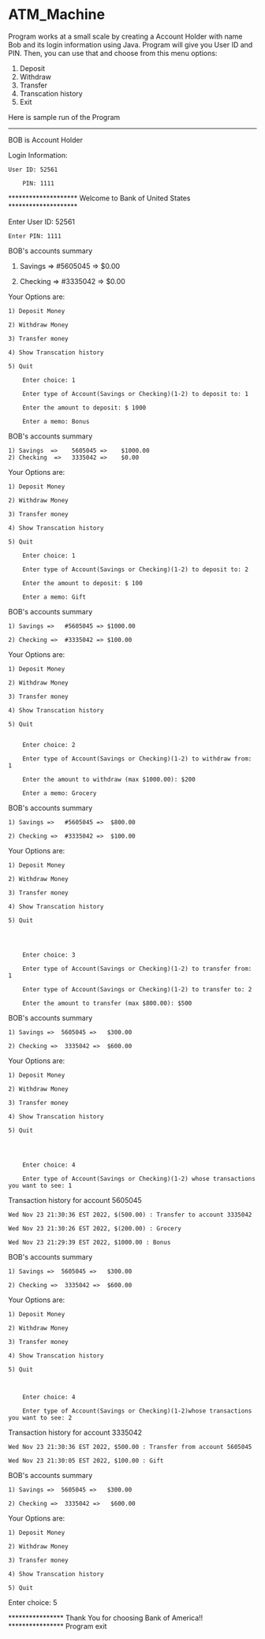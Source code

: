 # ATM_Machine

Program works at a small scale by creating a Account Holder with name Bob and its login information using Java. Program will give you User ID and PIN. Then, you can use that and choose from this menu options:

1) Deposit
2) Withdraw
3) Transfer
4) Transcation history
5) Exit

Here is sample run of the Program

*******************************************************************************

BOB is Account Holder

Login Information:

	User ID: 52561
  
        PIN: 1111
	

******************** Welcome to Bank of United States ********************




Enter User ID: 52561

    Enter PIN: 1111



BOB's accounts summary

1) Savings =>          #5605045 =>          $0.00 

2) Checking  =>       #3335042 =>         $0.00 

Your Options are:

	1) Deposit Money
	
	2) Withdraw Money
	
	3) Transfer money
	
	4) Show Transcation history
	
	5) Quit

		Enter choice: 1

		Enter type of Account(Savings or Checking)(1-2) to deposit to: 1

		Enter the amount to deposit: $ 1000

		Enter a memo: Bonus


BOB's accounts summary

	1) Savings  =>    5605045 =>    $1000.00 
	2) Checking  =>   3335042 =>    $0.00 
	

Your Options are:

	1) Deposit Money
	
	2) Withdraw Money
	
	3) Transfer money
	
	4) Show Transcation history
	
	5) Quit

		Enter choice: 1

		Enter type of Account(Savings or Checking)(1-2) to deposit to: 2

		Enter the amount to deposit: $ 100

		Enter a memo: Gift


BOB's accounts summary

	1) Savings =>	#5605045 =>	$1000.00 

	2) Checking =>	#3335042 =>	$100.00 

Your Options are:

	1) Deposit Money
	
	2) Withdraw Money
	
	3) Transfer money
	
	4) Show Transcation history
	
	5) Quit
	

		Enter choice: 2

		Enter type of Account(Savings or Checking)(1-2) to withdraw from: 1

		Enter the amount to withdraw (max $1000.00): $200

		Enter a memo: Grocery



BOB's accounts summary

	1) Savings =>   #5605045 =>  $800.00 
 
	2) Checking =>  #3335042 =>  $100.00 


Your Options are:

	1) Deposit Money
	
	2) Withdraw Money
	
	3) Transfer money
	
	4) Show Transcation history
	
	5) Quit




		Enter choice: 3

		Enter type of Account(Savings or Checking)(1-2) to transfer from: 1

		Enter type of Account(Savings or Checking)(1-2) to transfer to: 2

		Enter the amount to transfer (max $800.00): $500


BOB's accounts summary

	1) Savings =>  5605045 =>   $300.00 

	2) Checking =>  3335042 =>  $600.00 

Your Options are:

	1) Deposit Money
	
	2) Withdraw Money
	
	3) Transfer money
	
	4) Show Transcation history
	
	5) Quit
	
	
	

		Enter choice: 4

		Enter type of Account(Savings or Checking)(1-2) whose transactions you want to see: 1
	

Transaction history for account 5605045

	Wed Nov 23 21:30:36 EST 2022, $(500.00) : Transfer to account 3335042

	Wed Nov 23 21:30:26 EST 2022, $(200.00) : Grocery

	Wed Nov 23 21:29:39 EST 2022, $1000.00 : Bonus




BOB's accounts summary

	1) Savings =>  5605045 =>   $300.00 

	2) Checking =>  3335042 =>  $600.00 

Your Options are:


	1) Deposit Money

	2) Withdraw Money
	
	3) Transfer money
	
	4) Show Transcation history
	
	5) Quit



		Enter choice: 4

		Enter type of Account(Savings or Checking)(1-2)whose transactions you want to see: 2


Transaction history for account 3335042

	Wed Nov 23 21:30:36 EST 2022, $500.00 : Transfer from account 5605045

	Wed Nov 23 21:30:05 EST 2022, $100.00 : Gift





BOB's accounts summary

	1) Savings =>  5605045 =>   $300.00 

	2) Checking =>  3335042 =>   $600.00 


Your Options are:

	1) Deposit Money
	
	2) Withdraw Money
	
	3) Transfer money
	
	4) Show Transcation history
	
	5) Quit

Enter choice: 5


****************  Thank You for choosing Bank of America!! ****************
Program exit
